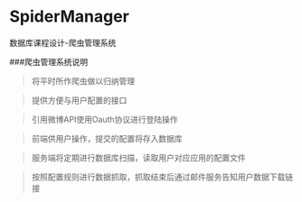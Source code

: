 SpiderManager
=============

数据库课程设计-爬虫管理系统

###爬虫管理系统说明

>将平时所作爬虫做以归纳管理

>提供方便与用户配置的接口

>引用微博API使用Oauth协议进行登陆操作

>前端供用户操作，提交的配置将存入数据库

>服务端将定期进行数据库扫描，读取用户对应应用的配置文件

>按照配置规则进行数据抓取，抓取结束后通过邮件服务告知用户数据下载链接
